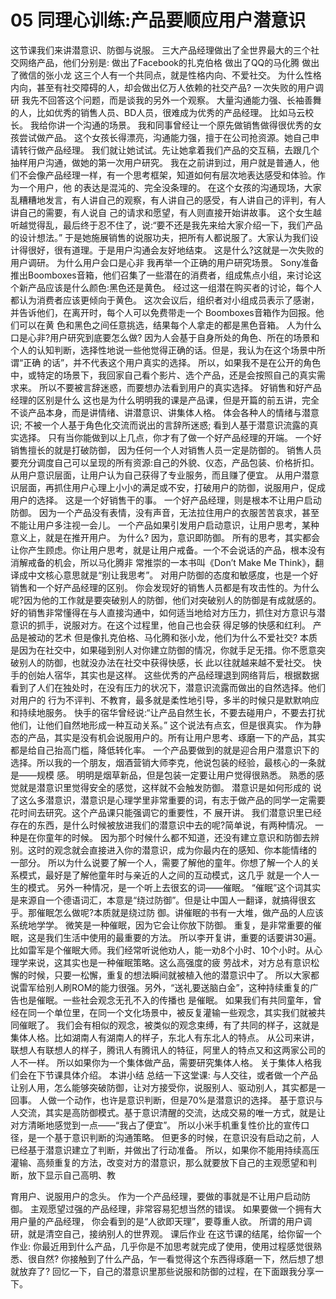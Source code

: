 # 05 同理心训练:产品要顺应用户潜意识

这节课我们来讲潜意识、防御与说服。
三大产品经理做出了全世界最大的三个社交网络产品，他们分别是:
做出了Facebook的扎克伯格
做出了QQ的马化腾
做出了微信的张小龙
这三个人有一个共同点，就是性格内向、不爱社交。
为什么性格内向，甚至有社交障碍的人，却会做出亿万人依赖的社交产品?
一次失败的用户调研
我先不回答这个问题，而是谈我的另外一个观察。 大量沟通能力强、长袖善舞的人，比如优秀的销售人员、BD人员，很难成为优秀的产品经理。 比如马云校长。
我给你讲一个沟通的场景。
我和同事曾经让一个原先做销售做得很优秀的女孩尝试做产品。 这个女孩长得漂亮，沟通能力强，擅于在公司抢资源。她自己申请转行做产品经理。 我们就让她试试。先让她拿着我们产品的交互稿，去跟几个抽样用户沟通，做她的第一次用户研究。 我在之前讲到过，用户就是普通人，他们不会像产品经理一样，有一个思考框架，知道如何有层次地表达感受和体验。作为一个用户，他 的表达是混沌的、完全没条理的。 在这个女孩的沟通现场，大家乱糟糟地发言，有人讲自己的观察，有人讲自己的感受，有人讲自己的评判，有人讲自己的需要，有人说自 己的请求和愿望，有人则直接开始讲故事。 这个女生越听越觉得乱，最后终于忍不住了，说:“要不还是我先来给大家介绍一下，我们产品的设计想法。” 于是她施展销售的说服功夫，把所有人都说服了。大家认为我们设计得很好，很有道理。于是用户沟通会友好地结束。 这是什么?这就是一次失败的用户调研。
为什么用户会口是心非
我再举一个正确的用户研究场景。 Sony准备推出Boomboxes音箱，他们召集了一些潜在的消费者，组成焦点小组，来讨论这个新产品应该是什么颜色:黑色还是黄色。 经过这一组潜在购买者的讨论，每个人都认为消费者应该更倾向于黄色。 这次会议后，组织者对小组成员表示了感谢，并告诉他们，在离开时，每个人可以免费带走一个 Boomboxes音箱作为回报。他们可以在黄 色和黑色之间任意挑选，结果每个人拿走的都是黑色音箱。
人为什么口是心非?用户研究到底要怎么做? 因为人会基于自身所处的角色、所在的场景和个人的认知判断，选择性地说一些他觉得正确的话。但是，我认为在这个场景中所谓“正确 的话”，并不代表这个用户真实的选择。 所以，如果我不是在公开的角色中，或特定的场景下，我回家自己看个影片、选个产品，还是会按照自己的真实需求来。 所以不要被言辞迷惑，而要想办法看到用户的真实选择。
好销售和好产品经理的区别是什么 这也是为什么明明我的课是产品课，但是开篇的前五讲，完全不谈产品本身，而是讲情绪、讲潜意识、讲集体人格。 体会各种人的情绪与潜意识;
不被一个人基于角色化交流而说出的言辞所迷惑;
看到人基于潜意识流露的真实选择。
只有当你能做到以上几点，你才有了做一个好产品经理的开端。
一个好销售擅长的就是打破防御， 因为任何一个人对销售人员一定是防御的。 销售人员要充分调度自己可以呈现的所有资源:自己的外貌、仪态，产品包装、价格折扣。 从用户意识层面，让用户认为自己获得了专业服务，而且赚了便宜。 从用户潜意识层面，再抓住用户心理上小小的满足或不安，打破用户的防御，说服用户，促成用户的选择。
这是一个好销售干的事。
 一个好产品经理，则是根本不让用户启动防御。 因为一个产品没有表情，没有声音，无法拉住用户的衣服苦苦哀求，甚至不能让用户多注视一会儿。 一个产品如果引发用户启动意识，让用户思考，某种意义上，就是在推开用户。
为什么?
因为，意识即防御。 所有的思考，其实都会让你产生顾虑。你让用户思考，就是让用户戒备。一个不会说话的产品，根本没有消解戒备的机会，所以马化腾非 常推崇的一本书叫《Don’t Make Me Think》，翻译成中文核心意思就是“别让我思考”。 对用户防御的态度和敏感度，也是一个好销售和一个好产品经理的区别。 你会发现好的销售人员都是有攻击性的。为什么呢?因为他的工作就是要突破别人的防御，他们对突破别人的防御是有成就感的。 好的销售非常懂得在与人直接沟通中，如何适当地给对方压力，抓住对方意识与潜意识的抓手，说服对方。在这个过程里，他自己也会获 得足够的快感和红利。
产品是被动的艺术
但是像扎克伯格、马化腾和张小龙，他们为什么不爱社交? 本质是因为在社交中，如果碰到别人对你建立防御的情况，你就手足无措。你不愿意突破别人的防御，也就没办法在社交中获得快感，长 此以往就越来越不爱社交。
快手的创始人宿华，其实也是这样。 这些优秀的产品经理退到网络背后，根据数据看到了人们在独处时，在没有压力的状况下，潜意识流露而做出的自然选择。他们对用户的 行为不评判、不教育，最多就是柔性地引导，多半的时候只是默默响应和持续地服务。 快手的宿华曾经说:“让产品自然生长，不要去碰用户，不要去打扰他们，让他们自然地形成一种互动关系。” 这个说法有点玄，但是很真实。 作为静态的产品，其实是没有机会说服用户的。所有让用户思考、琢磨一下的产品，其实都是给自己抬高门槛，降低转化率。 一个产品要做到的就是迎合用户潜意识下的选择。所以我的一个朋友，烟酒营销大师李克，他说包装的经验，最核心的一条就是——规模 感。
明明是烟草新品，但是包装一定要让用户觉得很熟悉。
熟悉的感觉就是潜意识里觉得安全的感觉，这样就不会触发防御。
潜意识是如何形成的 说了这么多潜意识，潜意识是心理学里非常重要的词，有志于做产品的同学一定需要花时间去研究。这个产品课只能强调它的重要性，不 展开讲。
我们潜意识里已经存在的东西，是什么时候被放进我们的潜意识中去的呢?简单说，有两种情况。
一种是在你童年的时候。 因为那个时候什么都不知道，还没有建立意识和防御去辨别。这时的观念就会直接进入你的潜意识，成为你最内在的感知、你本能情绪的 一部分。 所以为什么说要了解一个人，需要了解他的童年。你想了解一个人的关系模式，最好是了解他童年时与亲近的人之间的互动模式，这几乎 就是一个人一生的模式。
另外一种情况，是一个听上去很玄的词——催眠。 “催眠”这个词其实是来源自一个德语词汇，本意是“绕过防御”。但是让中国人一翻译，就搞得很玄乎。那催眠怎么做呢?本质就是绕过防 御。讲催眠的书有一大堆，做产品的人应该系统地学学。
微笑是一种催眠，因为它会让你放下防御。
重复，是非常重要的催眠，这是我们生活中使用的最重要的方法。
所以李开复讲，重要的话要讲30遍。 比如雷军是个催眠大师。我们经常听说他劝人，能一劝8个小时、10个小时。从心理学来说，这其实也是一种催眠策略。这么高强度的疲 劳战术，对方总有意识松懈的时候，只要一松懈，重复的想法瞬间就被植入他的潜意识中了。 所以大家都说雷军给别人刷ROM的能力很强。另外，“送礼要送脑白金”，这种持续重复的广告也是催眠。一些社会观念无孔不入的传播也 是催眠。
如果我们有共同童年，曾经在同一个单位里，在同一个文化场景中，被反复灌输一些观念，其实我们就被共同催眠了。 我们会有相似的观念，被类似的观念束缚，有了共同的样子，这就是集体人格。比如湖南人有湖南人的样子，东北人有东北人的特点。 从公司来讲，联想人有联想人的样子，腾讯人有腾讯人的特征，阿里人的特点又和这两家公司的人不一样。 所以如果你为一个集体做产品，需要研究集体人格。
关于集体人格我们会在下节课具体介绍。
本讲小结
总结一下这堂课:
与人交往，或者做一个产品让别人用，怎么能够突破防御，让对方接受你，说服别人、驱动别人，其实都是一回事。 人做一个动作，也许是意识判断，但是70%是潜意识的选择。 基于意识与人交流，其实是高防御模式。基于意识清醒的交流，达成交易的唯一方式，就是让对方清晰地感觉到一点——“我占了便宜”。 所以小米手机重复性价比的宣传口径，是一个基于意识判断的沟通策略。 但更多的时候，在意识没有启动之前，人已经基于潜意识建立了判断，并做出了行动准备。 所以，如果你不能用持续高压灌输、高频重复的方法，改变对方的潜意识，那么就要放下自己的主观愿望和判断，放下显示自己高明、教

育用户、说服用户的念头。
作为一个产品经理，要做的事就是不让用户启动防御。 主观愿望过强的产品经理，非常容易犯想当然的错误。 如果要做一个拥有大用户量的产品经理， 你会看到的是“人欲即天理”，要尊重人欲。 所谓的用户调研，就是清空自己，接纳别人的世界观。
课后作业
在这节课的结尾，给你留一个作业: 你最近用到什么产品，几乎你是不加思考就完成了使用，使用过程感觉很熟悉、很自然? 你接触到了什么产品，乍一看觉得这个东西得琢磨一下，然后想了想就放弃了? 回忆一下，自己的潜意识里那些说服和防御的过程，在下面跟我分享一下。